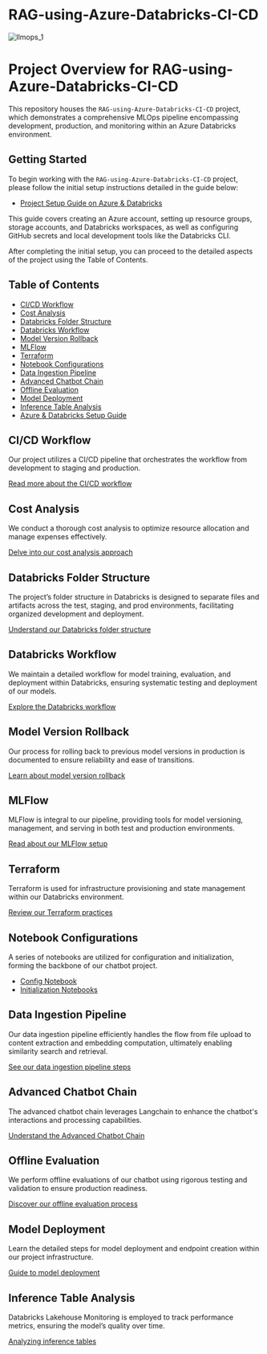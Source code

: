 # RAG-using-Azure-Databricks-CI-CD


![llmops_1](https://github.com/Ayush-Patel-10/RAG-using-Azure-Databricks-CI-CD/assets/78248225/717de3ce-02c2-4efc-acc2-42d6529bdf7c)


# Project Overview for RAG-using-Azure-Databricks-CI-CD

This repository houses the `RAG-using-Azure-Databricks-CI-CD` project, which demonstrates a comprehensive MLOps pipeline encompassing development, production, and monitoring within an Azure Databricks environment.

## Getting Started
To begin working with the `RAG-using-Azure-Databricks-CI-CD` project, please follow the initial setup instructions detailed in the guide below:

- [Project Setup Guide on Azure & Databricks](//https://github.com/Ayush-Patel-10/RAG-using-Azure-Databricks-CI-CD/blob/main/README/SETUP.md)

This guide covers creating an Azure account, setting up resource groups, storage accounts, and Databricks workspaces, as well as configuring GitHub secrets and local development tools like the Databricks CLI.


After completing the initial setup, you can proceed to the detailed aspects of the project using the Table of Contents.

## Table of Contents
- [CI/CD Workflow](#cicd-workflow)
- [Cost Analysis](#cost-analysis)
- [Databricks Folder Structure](#databricks-folder-structure)
- [Databricks Workflow](#databricks-workflow)
- [Model Version Rollback](#model-version-rollback)
- [MLFlow](#mlflow)
- [Terraform](#terraform)
- [Notebook Configurations](#notebook-configurations)
- [Data Ingestion Pipeline](#data-ingestion-pipeline)
- [Advanced Chatbot Chain](#advanced-chatbot-chain)
- [Offline Evaluation](#offline-evaluation)
- [Model Deployment](#model-deployment)
- [Inference Table Analysis](#inference-table-analysis)
- [Azure & Databricks Setup Guide](#azure--databricks-setup-guide)

## CI/CD Workflow
Our project utilizes a CI/CD pipeline that orchestrates the workflow from development to staging and production. 

[Read more about the CI/CD workflow](https://github.com/luv91/my_mlops_project_luv_v6/blob/read/README/README_CICD_WORKFLOW.md)

## Cost Analysis
We conduct a thorough cost analysis to optimize resource allocation and manage expenses effectively.

[Delve into our cost analysis approach](https://github.com/luv91/my_mlops_project_luv_v6/blob/read/README/README_Cost_Analysis.md)

## Databricks Folder Structure
The project’s folder structure in Databricks is designed to separate files and artifacts across the test, staging, and prod environments, facilitating organized development and deployment.

[Understand our Databricks folder structure](https://github.com/luv91/my_mlops_project_luv_v6/blob/read/README/README_DATABRICKS_FOLDER_STRUCTURE.md)

## Databricks Workflow
We maintain a detailed workflow for model training, evaluation, and deployment within Databricks, ensuring systematic testing and deployment of our models.

[Explore the Databricks workflow](https://github.com/luv91/my_mlops_project_luv_v6/blob/read/README/README_DATABRICKS_WORKFLOW.md)

## Model Version Rollback
Our process for rolling back to previous model versions in production is documented to ensure reliability and ease of transitions.

[Learn about model version rollback](https://github.com/luv91/my_mlops_project_luv_v6/blob/read/README/README_MODEL_VERSION_ROLLBACK.md)

## MLFlow
MLFlow is integral to our pipeline, providing tools for model versioning, management, and serving in both test and production environments.

[Read about our MLFlow setup](https://github.com/luv91/my_mlops_project_luv_v6/blob/read/README/README_MLFlow.md)

## Terraform
Terraform is used for infrastructure provisioning and state management within our Databricks environment.

[Review our Terraform practices](https://github.com/luv91/my_mlops_project_luv_v6/blob/read/README/README_TERRAFORM_TFSTATE.md)

## Notebook Configurations
A series of notebooks are utilized for configuration and initialization, forming the backbone of our chatbot project.

- [Config Notebook](https://github.com/luv91/my_mlops_project_luv_v6/blob/read/README/README_init_config.md)
- [Initialization Notebooks](#initialization-notebooks)

## Data Ingestion Pipeline
Our data ingestion pipeline efficiently handles the flow from file upload to content extraction and embedding computation, ultimately enabling similarity search and retrieval.

[See our data ingestion pipeline steps](https://github.com/luv91/my_mlops_project_luv_v6/blob/read/README/README_notebook_1.md)

## Advanced Chatbot Chain
The advanced chatbot chain leverages Langchain to enhance the chatbot's interactions and processing capabilities.

[Understand the Advanced Chatbot Chain](https://github.com/luv91/my_mlops_project_luv_v6/blob/read/README/README_notebook_2.md)

## Offline Evaluation
We perform offline evaluations of our chatbot using rigorous testing and validation to ensure production readiness.

[Discover our offline evaluation process](https://github.com/luv91/my_mlops_project_luv_v6/blob/read/README/README_notebook_3.md)

## Model Deployment
Learn the detailed steps for model deployment and endpoint creation within our project infrastructure.

[Guide to model deployment](https://github.com/luv91/my_mlops_project_luv_v6/blob/read/README/README_notebook_4.md)

## Inference Table Analysis
Databricks Lakehouse Monitoring is employed to track performance metrics, ensuring the model’s quality over time.

[Analyzing inference tables](https://github.com/luv91/my_mlops_project_luv_v6/blob/read/README/README_notebook_5.md)
